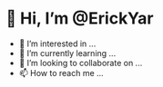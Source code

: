 # 👋  Hi, I’m @ErickYar
- 👀 I’m interested in ...
- 🌱 I’m currently learning ...
- 💞️ I’m looking to collaborate on ...
- 📫 How to reach me ...

<!---
ErickYar/ErickYar is a ✨ special ✨ repository because its `README.md` (this file) appears on your GitHub profile.
You can click the Preview link to take a look at your changes.
